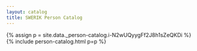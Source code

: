 ```yaml
---
layout: catalog
title: SWERIK Person Catalog
---
```

{% assign p = site.data._person-catalog.i-N2wUQyygFf2J8h1sZeQKDi %}
{% include person-catalog.html p=p %}


